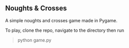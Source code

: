 ## Noughts & Crosses

A simple noughts and crosses game made in Pygame.

To play, clone the repo, navigate to the directory then run

> python game.py